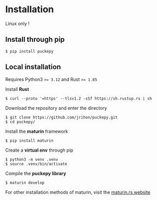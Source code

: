 # Installation

Linux only !

## Install through pip
```shell
$ pip install puckepy
```

## Local installation
Requires Python3 `>= 3.12` and Rust `>= 1.85`

Install **Rust**
```shell 
$ curl --proto '=https' --tlsv1.2 -sSf https://sh.rustup.rs | sh
```

Download the repository and enter the directory
```shell 
$ git clone https://github.com/jrihon/puckepy.git
$ cd puckepy/
```

Install the **maturin** framework
```shell
$ pip install maturin
```
Create a **virtual env** through pip 
```shell 
$ python3 -m venv .venv
$ source .venv/bin/activate
```

Compile the **puckepy library**
```shell
$ maturin develop
```

For other installation methods of maturin, visit the [maturin.rs website](https://www.maturin.rs/installation)
